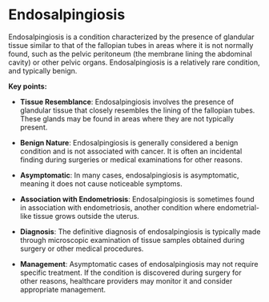 # Endosalpingiosis

Endosalpingiosis is a condition characterized by the presence of glandular tissue similar to that of the fallopian tubes in areas where it is not normally found, such as the pelvic peritoneum (the membrane lining the abdominal cavity) or other pelvic organs. Endosalpingiosis is a relatively rare condition, and typically benign.

**Key points:**

* **Tissue Resemblance**: Endosalpingiosis involves the presence of glandular tissue that closely resembles the lining of the fallopian tubes. These glands may be found in areas where they are not typically present.

* **Benign Nature**: Endosalpingiosis is generally considered a benign condition and is not associated with cancer. It is often an incidental finding during surgeries or medical examinations for other reasons.

* **Asymptomatic**: In many cases, endosalpingiosis is asymptomatic, meaning it does not cause noticeable symptoms.

* **Association with Endometriosis**: Endosalpingiosis is sometimes found in association with endometriosis, another condition where endometrial-like tissue grows outside the uterus.

* **Diagnosis**: The definitive diagnosis of endosalpingiosis is typically made through microscopic examination of tissue samples obtained during surgery or other medical procedures.

* **Management**: Asymptomatic cases of endosalpingiosis may not require specific treatment. If the condition is discovered during surgery for other reasons, healthcare providers may monitor it and consider appropriate management.
